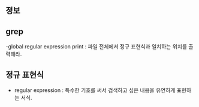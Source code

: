 ## 정보

## 

## grep 
-global regular expression print : 파일 전체에서 정규 표현식과 일치하는 위치를 출력해라.

## 정규 표현식
- regular expression : 특수한 기호를 써서 검색하고 싶은 내용을 유연하게 표현하는 서식.   